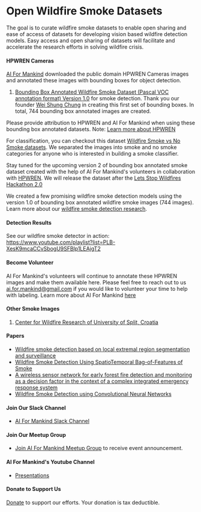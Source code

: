 # Open Wildfire Smoke Datasets

The goal is to curate wildfire smoke datasets to enable open sharing and ease of access of datasets for developing vision based wildfire detection models. Easy access and open sharing of datasets will facilitate and accelerate the research efforts in solving wildfire crisis.

#### HPWREN Cameras

[AI For Mankind](https://aiformankind.org/) downloaded the public domain HPWREN Cameras images and annotated these images with bounding boxes for object detection.

1. [Bounding Box Annotated Wildfire Smoke Dataset (Pascal VOC annotation format) Version 1.0](https://drive.google.com/file/d/1sEB77bfp2yMkgsSW9703vwDHol_cK6D5/view?usp=sharing) for smoke detection. Thank you our founder [Wei Shung Chung](https://www.linkedin.com/in/wei-shung-chung-01326a7/) in creating this first set of bounding boxes. In total, 744 bounding box annotated images are created.

Please provide attribution to HPWREN and AI For Mankind when using these bounding box annotated datasets. 
Note: [Learn more about HPWREN](http://hpwren.ucsd.edu/)

For classification, you can checkout this dataset [Wildfire Smoke vs No Smoke datasets](https://tinyurl.com/roo8tas). We separated the images into smoke and no smoke categories for anyone who is interested in building a smoke classifier.

Stay tuned for the upcoming version 2 of bounding box annotated smoke dataset created with the help of AI For Mankind's volunteers in collaboration with [HPWREN](http://hpwren.ucsd.edu/). We will release the dataset after the [Lets Stop Wildfires Hackathon 2.0](https://aiformankind.org/lets-stop-wildfires-hackathon-2.0/)

We created a few promising wildfire smoke detection models using the version 1.0 of bounding box annotated wildfire smoke images (744 images). Learn more about our [wildfire smoke detection research](https://aiformankind.org/wildfire-smoke-detection-research/).

#### Detection Results
See our wildfire smoke detector in action: https://www.youtube.com/playlist?list=PLB-XesK9mcaCCvSbogU9SFBlp1LEAjgT2

#### Become Volunteer 
AI For Mankind's volunteers will continue to annotate these HPWREN images and make them available here. Please feel free to reach out to us ai.for.mankind@gmail.com if you would like to volunteer your time to help with labeling. Learn more about AI For Mankind [here](https://www.meetup.com/AI-for-Mankind/)

#### Other Smoke Images
1. [Center for Wildfire Research of University of Split, Croatia](http://wildfire.fesb.hr/index.php?option=com_content&view=article&id=49&Itemid=54)

#### Papers
* [Wildfire smoke detection based on local extremal region segmentation and surveillance](https://www.sciencedirect.com/science/article/pii/S0379711216301059)
* [Wildfire Smoke Detection Using SpatioTemporal Bag-of-Features of Smoke](https://www.cse.unr.edu/~bebis/CS479/PaperPresentations/SmokeDetectionBoFs.pdf)
* [A wireless sensor network for early forest fire detection and monitoring as a decision factor in the context of a complex integrated emergency response system](https://ieeexplore.ieee.org/document/8052688)
* [Wildfire Smoke Detection using Convolutional Neural Networks](https://www.inf.fu-berlin.de/inst/ag-ki/rojas_home/documents/Betreute_Arbeiten/Master-Hohberg.pdf)


#### Join Our Slack Channel
- [AI For Mankind Slack Channel](https://tinyurl.com/vch2z68)

#### Join Our Meetup Group
- [Join AI For Mankind Meetup Group](https://www.meetup.com/AI-for-Mankind/) to receive event announcement.

#### AI For Mankind's Youtube Channel
- [Presentations](https://www.youtube.com/channel/UCyosmgDqG3jfZ4_aYsN94Lw)


#### Donate to Support Us
[Donate](https://donorbox.org/support-the-evaluation-and-deployment-of-wildfire-smoke-detector) to support our efforts. Your donation is tax deductible. 

